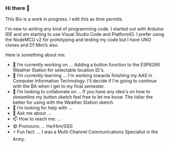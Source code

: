 ### Hi there 👋

<!--
**NewbRangerTom/NewbRangerTom** is a ✨ _special_ ✨ repository because its `README.md` (this file) appears on your GitHub profile.
Here are some ideas to get you started:
-->
This Bio is a work in progress.  I edit this as time permits.

I'm new to writing any kind of programming code.  I started out with Arduino IDE and am starting to use Visual Studio Code and PlatformIO.
I prefer using the NodeMCU v2 for prototyping and testing my code but I have UNO clones and D1 Mini’s also. 

Here is something about me:

- 🔭 I’m currently working on ... Adding a button function to the ESP8266 Weather Station for selectable location ID's.
- 🌱 I’m currently learning ... I'm working towards finishing my AAS in Computer Information Technology.
      I'll decide if I'm going to continue with the BA when I get to my final semester.
- 👯 I’m looking to collaborate on ... If you have any idea's on how to streamline my button sketch feel free to let me know.
      The tidier the better for using with the Weather Station sketch.
- 🤔 I’m looking for help with ...
- 💬 Ask me about ...
- 📫 How to reach me: ... 
- 😄 Pronouns: ... He/Him/SSG
- ⚡ Fun fact: ... I was a Multi-Channel Communications Specialist in the Army.
